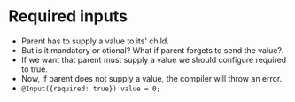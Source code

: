 # Required inputs

- Parent has to supply a value to its' child.
- But is it mandatory or otional? What if parent forgets to send the value?.
- If we want that parent must supply a value we should configure required to true.
- Now, if parent does not supply a value, the compiler will throw an error.
- `@Input({required: true}) value = 0;`
